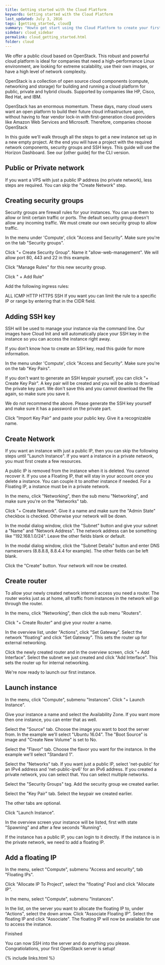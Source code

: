 ```yaml
---
title: Getting started with the Cloud Platform
keywords: Getting started with the Cloud Platform
last_updated: July 3, 2016
tags: [getting_started, cloud]
summary: "Howto get start using the Cloud Platform to create your first virtual machine and network infrastructure"
sidebar: cloud_sidebar
permalink: cloud_getting_started.html
folder: cloud
---
```


We offer a public cloud based on OpenStack. This robust and powerful cloud platform is ideal for companies that need a high-performance Linux environment, are looking for extreme scalability, use their own images, or have a high level of network complexity.

OpenStack is a collection of open source cloud components (compute, networking and storage) for building and running a cloud platform for public, private and hybrid clouds. Supported by companies like HP, Cisco, Red Hat, and IBM.

OpenStack has an enormous momentum. These days, many cloud users want an open platform to build their future cloud infrastructure upon, without having to fear vendor lock-in with first-generation cloud providers like Amazon Web Services and Microsoft. Therefore, companies choose OpenStack

In this guide we'll walk through all the steps to get a new instance set up in a new empty project. At the end you will have a project with the required network components, security groups and SSH keys. This guide will use the Horizon Dashboard. See our [other guide] for the CLI version.



## Public or Private network
 

If you want a VPS with just a public IP address (no private network), less steps are required. You can skip the "Create Network" step.

## Creating security groups
 

Security groups are firewall rules for your instances. You can use them to allow or limit certain traffic or ports. The default security group doesn't allow any incoming traffic. We must create our own security group to allow traffic.

In the menu under 'Compute', click "Access and Security". Make sure you're on the tab "Security groups".

Click "+ Create Security Group". Name it "allow-web-management". We will allow port 80, 443 and 22 in this example.

Click "Manage Rules" for this new security group.

Click " + Add Rule"

Add the following ingress rules:

ALL ICMP
HTTP
HTTPS
SSH
If you want you can limit the rule to a specific IP or range by entering that in the CIDR field.

 




## Adding SSH key
 

SSH will be used to manage your instance via the command line. Our images have Cloud Init and will automatically place your SSH key in the instance so you can access the instance right away.

If you don't know how to create an SSH key, read this guide for more information.

In the menu under 'Compute', click "Access and Security". Make sure you're on the tab "Key Pairs".

If you don't want to generate an SSH keypair yourself, you can click "+ Create Key Pair". A key pair will be created and you will be able to download the private key part. We don't save this and you cannot download the file again, so make sure you save it.

We do not recommend the above. Please generate the SSH key yourself and make sure it has a password on the private part.

Click "Import Key Pair" and paste your public key. Give it a recognizable name.

 



## Create Network
 

If you want an instance with just a public IP, then you can skip the following steps until "Launch Instance". If you want a instance in a private network, you must first create a few resources.

A public IP is removed from the instance when it is deleted. You cannot recover it. If you use a Floating IP, that will stay in your account once you delete a instance. You can couple it to another instance if needed. For a Floating IP, a instance must be in a private network.

In the menu, click "Networking", then the sub menu "Networking", and make sure you're on the "Networks" tab.

Click "+ Create Network". Give it a name and make sure the "Admin State" checkbox is checked. Otherwise your network will be down.

In the modal dialog window, click the "Subnet" button and give your subnet a "Name" and "Network Address". The network address can be something like "192.168.1.0/24". Leave the other fields blank or default.

In the modal dialog window, click the "Subnet Details" button and enter DNS nameservers (8.8.8.8, 8.8.4.4 for example). The other fields can be left blank.

Click the "Create" button. Your network will now be created.





 

## Create router
 

To allow your newly created network internet access you need a router. The router works just as at home, all traffic from instances in the network will go through the router.

In the menu, click "Networking", then click the sub menu "Routers".

Click "+ Create Router" and give your router a name.

In the overview list, under "Actions", click "Set Gateway". Select the network "floating" and click "Set Gateway". This sets the router up for external networking.



Click the newly created router and in the overview screen, click "+ Add Interface". Select the subnet we just created and click "Add Interface". This sets the router up for internal networking.



 



 



We're now ready to launch our first instance.

## Launch instance
 

In the menu, click "Compute", submenu "Instances". Click "+ Launch Instance".

Give your instance a name and select the Availability Zone. If you want more then one instance, you can enter that as well.

Select the "Source" tab. Choose the image you want to boot the server from. In the example we'll select "Ubuntu 16.04". The "Boot Source" is image and "Create New Volume" is set to No.

Select the "Flavor" tab. Choose the flavor you want for the instance. In the example we'll select "Standard 1".

Select the "Networks" tab. If you want just a public IP, select 'net-public' for an IPv4 address and 'net-public-ipv6' for an IPv6 address. If you created a private network, you can select that. You can select multiple networks.

Select the "Security Groups" tag. Add the security group we created earlier.

Select the "Key Pair" tab. Select the keypair we created earlier.

The other tabs are optional.

Click "Launch Instance".

In the overview screen your instance will be listed, first with state "Spawning" and after a few seconds "Running".

If the instance has a public IP, you can login to it directly. If the instance is in the private network, we need to add a floating IP.


 

## Add a floating IP
 

In the menu, select "Compute", submenu "Access and security", tab "Floating IPs".

Click "Allocate IP To Project", select the "floating" Pool and click "Allocate IP".



In the menu, select "Compute", submenu "Instances".

In the list, on the server you want to allocate the floating IP to, under "Actions", select the down arrow. Click "Associate Floating IP". Select the floating IP and click "Associate". The floating IP will now be available for use to access the instance.



 

Finished
 

You can now SSH into the server and do anything you please. Congratiolations, your first OpenStack server is setup!





{% include links.html %}
